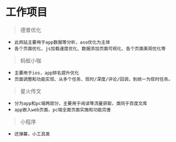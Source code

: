 # 工作项目
> 德普优化
- `此网站主要用于app数据等分析，aso优化为主体`
- `各个页面优化、js加载速度优化、数据添加页面可视化、各个页面美观优化等`
> 蚂蚁小咖
- `主要用于ios，app排名提升优化`
- `页面调整和功能实现、从多个任务、现时/深度/评论/回调，到统一为现时任务。`
> 星火传文
- `分为app和pc端两部分，主要用于阅读等流量获取，类同于百度文库`
- `app嵌入web页面，pc端全面页面实施和功能完善`
> 小程序
- `还弹幕，小工具类`
